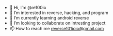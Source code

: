 - 👋 Hi, I’m @re100io
- 👀 I’m interested in reverse, hacking, and program
- 🌱 I’m currently learning android reverse
- 💞️ I’m looking to collaborate on intresting project
- 📫 How to reach me reverse101ioio@gmail.com
